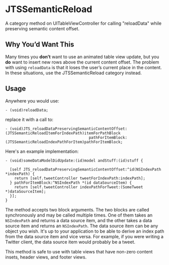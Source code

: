 JTSSemanticReload
=================

A category method on UITableViewController for calling "reloadData" while preserving semantic content offset.

## Why You’d Want This

Many times you **don’t** want to use an animated table view update, but you **do** want to insert new rows above the current content offset. The problem with using `reloadData` is that it loses the user’s current place in the content. In these situations, use the JTSSemanticReload category instead. 

## Usage

Anywhere you would use:

```objc
- (void)reloadData;
```

replace it with a call to:

```objc
- (void)JTS_reloadDataPreservingSemanticContentOffset:(JTSSemanticReloadItemForIndexPath)itemForPathBlock
                                     pathForItemBlock:(JTSSemanticReloadIndexPathForItem)pathForItemBlock;
```

Here's an example implementation:

```objc
- (void)someDataModelDidUpdate:(id)model andStuff:(id)stuff {

  [self JTS_reloadDataPreservingSemanticContentOffset:^id(NSIndexPath *indexPath) {
    return [self.tweetController tweetForIndexPath:indexPath];
  } pathForItemBlock:^NSIndexPath *(id dataSourceItem) {
    return [self.tweetController indexPathForTweet:(SomeTweet *)dataSourceItem];
  }];
}
```

The method accepts two block arguments. The two blocks are called synchronously and may be called multiple times. One of them takes an `NSIndexPath` and returns a data source item, and the other takes a data source item and returns an `NSIndexPath`. The data source item can be any object you wish. It's up to your application to be able to derive an index path from the data source item and vice versa. For example, if you were writing a Twitter client, the data source item would probably be a tweet.

This method is safe to use with table views that have non-zero content insets, header views, and footer views.
